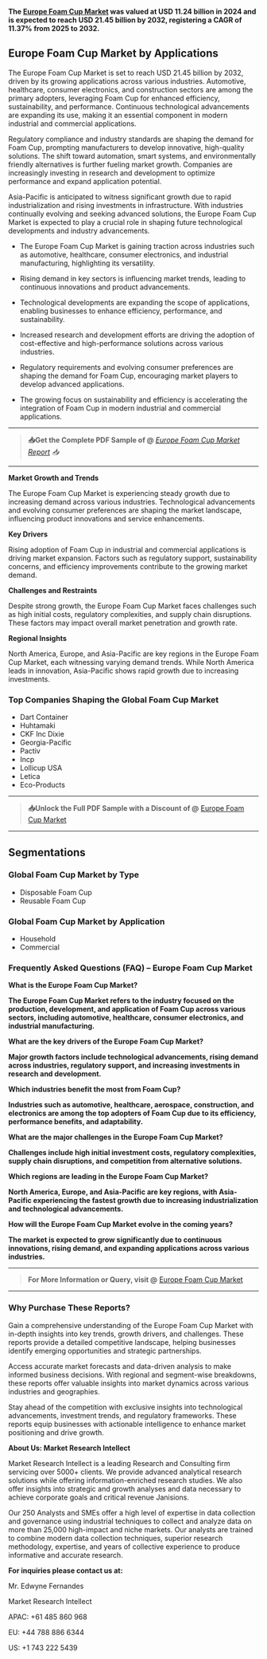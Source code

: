 <p><strong>The <a href="https://www.marketresearchintellect.com/download-sample/?rid=161112&amp;utm_source=Pulse-April-Europe&amp;utm_medium=852">Europe Foam Cup Market</a> was valued at USD 11.24 billion in 2024 and is expected to reach USD 21.45 billion by 2032, registering a CAGR of 11.37% from 2025 to 2032.</strong></p><h2>Europe Foam Cup Market by Applications&nbsp;</h2><p><p>The Europe Foam Cup Market is set to reach USD 21.45 billion by 2032, driven by its growing applications across various industries. Automotive, healthcare, consumer electronics, and construction sectors are among the primary adopters, leveraging Foam Cup for enhanced efficiency, sustainability, and performance. Continuous technological advancements are expanding its use, making it an essential component in modern industrial and commercial applications.</p><p>Regulatory compliance and industry standards are shaping the demand for Foam Cup, prompting manufacturers to develop innovative, high-quality solutions. The shift toward automation, smart systems, and environmentally friendly alternatives is further fueling market growth. Companies are increasingly investing in research and development to optimize performance and expand application potential.</p><p>Asia-Pacific is anticipated to witness significant growth due to rapid industrialization and rising investments in infrastructure. With industries continually evolving and seeking advanced solutions, the Europe Foam Cup Market is expected to play a crucial role in shaping future technological developments and industry advancements.</p></p><ul><li><p>The Europe Foam Cup Market is gaining traction across industries such as automotive, healthcare, consumer electronics, and industrial manufacturing, highlighting its versatility.</p></li><li><p>Rising demand in key sectors is influencing market trends, leading to continuous innovations and product advancements.</p></li><li><p>Technological developments are expanding the scope of applications, enabling businesses to enhance efficiency, performance, and sustainability.</p></li><li><p>Increased research and development efforts are driving the adoption of cost-effective and high-performance solutions across various industries.</p></li><li><p>Regulatory requirements and evolving consumer preferences are shaping the demand for Foam Cup, encouraging market players to develop advanced applications.</p></li><li><p>The growing focus on sustainability and efficiency is accelerating the integration of Foam Cup in modern industrial and commercial applications.</p></li></ul><hr /><blockquote><p><strong><span class="font-[700]">📥Get the Complete PDF Sample of @ </span></strong><em><span class="font-[700]"><a href="https://www.marketresearchintellect.com/download-sample/?rid=161112&amp;utm_source=Pulse-April-Europe&amp;utm_medium=852" target="_blank" data-tracking-control-name="article-ssr-frontend-pulse_little-text-block" data-tracking-will-navigate="" data-test-link="">Europe Foam Cup Market Report</a>&nbsp;📥</span></em></p></blockquote><hr /><p class="" data-start="77" data-end="360"><strong data-start="77" data-end="105">Market Growth and Trends</strong></p><p class="" data-start="77" data-end="360">The Europe Foam Cup Market is experiencing steady growth due to increasing demand across various industries. Technological advancements and evolving consumer preferences are shaping the market landscape, influencing product innovations and service enhancements.</p><p class="" data-start="362" data-end="606"><strong data-start="362" data-end="377">Key Drivers</strong></p><p class="" data-start="362" data-end="606">Rising adoption of Foam Cup in industrial and commercial applications is driving market expansion. Factors such as regulatory support, sustainability concerns, and efficiency improvements contribute to the growing market demand.</p><p class="" data-start="608" data-end="849"><strong data-start="608" data-end="637">Challenges and Restraints</strong></p><p class="" data-start="608" data-end="849">Despite strong growth, the Europe Foam Cup Market faces challenges such as high initial costs, regulatory complexities, and supply chain disruptions. These factors may impact overall market penetration and growth rate.</p><p class="" data-start="851" data-end="1095"><strong data-start="851" data-end="872">Regional Insights</strong></p><p class="" data-start="851" data-end="1095">North America, Europe, and Asia-Pacific are key regions in the Europe Foam Cup Market, each witnessing varying demand trends. While North America leads in innovation, Asia-Pacific shows rapid growth due to increasing investments.</p><p><h3>Top Companies Shaping the Global Foam Cup Market </h3><ul><li>Dart Container</li><li>Huhtamaki</li><li>CKF Inc Dixie</li><li>Georgia-Pacific</li><li>Pactiv</li><li>Incp</li><li>Lollicup USA</li><li>Letica</li><li>Eco-Products</li></ul></p><hr /><blockquote><p><strong>📥Unlock the Full PDF Sample with a Discount of @</strong> <a href="https://www.marketresearchintellect.com/ask-for-discount/?rid=161112&amp;utm_source=Pulse-April-Europe&amp;utm_medium=852">Europe Foam Cup Market</a></p></blockquote><hr /><p><h2>Segmentations</h2><h3>Global Foam Cup Market by Type</h3><ul><li>Disposable Foam Cup</li><li>Reusable Foam Cup</li></ul><h3>Global Foam Cup Market by Application</h3><ul><li>Household</li><li>Commercial</li></ul></p><h3><strong>Frequently Asked Questions (FAQ) &ndash; Europe Foam Cup Market</strong></h3><p><strong>What is the Europe Foam Cup Market?</strong></p><p><strong>The Europe Foam Cup Market refers to the industry focused on the production, development, and application of Foam Cup across various sectors, including automotive, healthcare, consumer electronics, and industrial manufacturing.</strong></p><p><strong>What are the key drivers of the Europe Foam Cup Market?</strong></p><p><strong>Major growth factors include technological advancements, rising demand across industries, regulatory support, and increasing investments in research and development.</strong></p><p><strong>Which industries benefit the most from Foam Cup?</strong></p><p><strong>Industries such as automotive, healthcare, aerospace, construction, and electronics are among the top adopters of Foam Cup due to its efficiency, performance benefits, and adaptability.</strong></p><p><strong>What are the major challenges in the Europe Foam Cup Market?</strong></p><p><strong>Challenges include high initial investment costs, regulatory complexities, supply chain disruptions, and competition from alternative solutions.</strong></p><p><strong>Which regions are leading in the Europe Foam Cup Market?</strong></p><p><strong>North America, Europe, and Asia-Pacific are key regions, with Asia-Pacific experiencing the fastest growth due to increasing industrialization and technological advancements.</strong></p><p><strong>How will the Europe Foam Cup Market evolve in the coming years?</strong></p><p><strong>The market is expected to grow significantly due to continuous innovations, rising demand, and expanding applications across various industries.</strong></p><hr /><blockquote><p><span class="font-[700]"><strong>For More Information or Query, visit&nbsp;@</strong>&nbsp;</span><span class="font-[700]"><a href="https://www.marketresearchintellect.com/product/global-foam-cup-market-size-forecast/?utm_source=Linkedin&utm_medium=852" target="_blank" data-tracking-control-name="article-ssr-frontend-pulse_little-text-block" data-tracking-will-navigate="" data-test-link="">Europe Foam Cup Market</a></span></p></blockquote><hr /><h3><strong data-start="0" data-end="31">Why Purchase These Reports?</strong></h3><p class="" data-start="35" data-end="297">Gain a comprehensive understanding of the Europe Foam Cup Market with in-depth insights into key trends, growth drivers, and challenges. These reports provide a detailed competitive landscape, helping businesses identify emerging opportunities and strategic partnerships.</p><p class="" data-start="299" data-end="540">Access accurate market forecasts and data-driven analysis to make informed business decisions. With regional and segment-wise breakdowns, these reports offer valuable insights into market dynamics across various industries and geographies.</p><p class="" data-start="542" data-end="784">Stay ahead of the competition with exclusive insights into technological advancements, investment trends, and regulatory frameworks. These reports equip businesses with actionable intelligence to enhance market positioning and drive growth.</p><p><strong><span class="font-[700]">About Us: Market Research Intellect</span></strong></p><p><span class="">Market Research Intellect is a leading Research and Consulting firm servicing over 5000+ clients. We provide advanced analytical research solutions while offering information-enriched research studies.&nbsp;</span>We also offer insights into strategic and growth analyses and data necessary to achieve corporate goals and critical revenue Janisions.</p><p><span class="">Our 250 Analysts and SMEs offer a high level of expertise in data collection and governance using industrial techniques to collect and analyze data on more than 25,000 high-impact and niche markets. Our analysts are trained to combine modern data collection techniques, superior research methodology, expertise, and years of collective experience to produce informative and accurate research.</span></p><p><strong>For inquiries please contact us at:</strong></p><p>Mr. Edwyne Fernandes</p><p>Market Research Intellect</p><p>APAC: +61 485 860 968</p><p>EU: +44 788 886 6344</p><p>US: +1 743 222 5439</p>